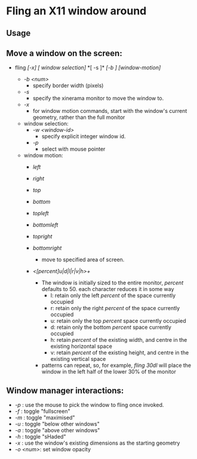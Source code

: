 # Fling an X11 window around

## Usage

## Move a window on the screen:

- fling *\[-x\]* *\[ window selection\]* *\[ -s <screen> ]\* *\[-b <border>\]*  *\[window-motion\]*
   - *-b \<num\>*  
     - specify border width (pixels)
   - *-s*
     - specify the xinerama monitor to move the window to.
   - *-x*
     - for window motion commands, start with the window's current geometry, rather than the full monitor
   - window selection:
      - *-w \<window-id\>* 
        - specify explicit integer window id.
      - *-p* 
        - select with mouse pointer
   - window motion:
     - *left*
     - *right*
     - *top*
     - *bottom*
     - *topleft*
     - *bottomleft*
     - *topright*
     - *bottomright*
       - move to specified area of screen.

     - *\<\[percent\]u|d|l|r|v|h\>+*
       - The window is initially sized to the entire monitor, *percent* defaults to 50. each character reduces it in some way
         - l: retain only the left *percent* of the space currently occupied
         - r: retain only the right *percent* of the space currently occupied
         - u: retain only the top *percent* space currently occupied
         - d: retain only the bottom *percent* space currently occupied
         - h: retain *percent* of the existing width, and centre in the existing horizontal space
         - v: retain *percent* of the existing height, and centre in the existing vertical space
       - patterns can repeat, so, for example, *fling 30dl* will place the window in the left half of the lower 30% of the monitor

## Window manager interactions: 
  *   *-p*        : use the mouse to pick the window to fling once invoked.
  *   *-f*        : toggle "fullscreen"
  *   *-m*        : toggle "maximised"
  *   *-u*        : toggle "below other windows"
  *   *-a*        : toggle "above other windows"
  *   *-h*        : toggle "sHaded"
  *   *-x*        : use the window's existing dimensions as the starting geometry
  *   *-o \<num\>*: set window opacity
